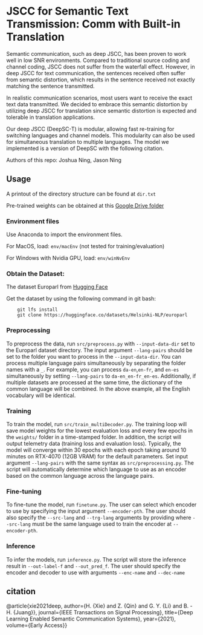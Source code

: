 # JSCC for Semantic Text Transmission: Comm with Built-in Translation

Semantic communication, such as deep JSCC, has been proven to work well in low SNR environments. Compared to traditional source coding and channel coding, JSCC does not suffer from the waterfall effect. However, in deep JSCC for text communication, the sentences received often suffer from semantic distortion, which results in the sentence received not exactly matching the sentence transmitted.

In realistic communication scenarios, most users want to receive the exact text data transmitted. We decided to embrace this semantic distortion by utilizing deep JSCC for translation since semantic distortion is expected and tolerable in translation applications. 

Our deep JSCC (DeepSC-T) is modular, allowing fast re-training for switching languages and channel models. This modularity can also be used for simultaneous translation to multiple languages. The model we implemented is a version of DeepSC with the following citation.

Authors of this repo: Joshua Ning, Jason Ning

## Usage

A printout of the directory structure can be found at `dir.txt`

Pre-trained weights can be obtained at this [Google Drive folder](https://drive.google.com/drive/folders/1VkmZyJaN91ZZwJc2PMEDYqqw8QepcC28?usp=drive_link)

### Environment files
Use Anaconda to import the environment files.

For MacOS, load: `env/macEnv` (not tested for training/evaluation)

For Windows with Nvidia GPU, load: `env/winNvEnv`

### Obtain the Dataset:
The dataset Europarl from [Hugging Face](https://huggingface.co/datasets/Helsinki-NLP/europarl)

Get the dataset by using the following command in git bash:
```
    git lfs install  
    git clone https://huggingface.co/datasets/Helsinki-NLP/europarl  
```

### Preprocessing
To preprocess the data, run `src/preprocess.py` with `--input-data-dir` set to the Europarl dataset directory. The input argument `--lang-pairs` should be set to the folder you want to process in the `--input-data-dir`. You can process multiple language pairs simultaneously by separating the folder names with a `_`. For example, you can process `da-en`,`en-fr`, and `en-es` simultaneously by setting `--lang-pairs` to `da-en_en-fr_en-es`. Additionally, if multiple datasets are processed at the same time, the dictionary of the common language will be combined. In the above example, all the English vocabulary will be identical.

### Training
To train the model, run `src/train_multiDecoder.py`. The training loop will save model weights for the lowest evaluation loss and every few epochs in the `weights/` folder in a time-stamped folder. In addition, the script will output telemetry data (training loss and evaluation loss). Typically, the model will converge within 30 epochs with each epoch taking around 10 minutes on RTX-4070 (12GB VRAM) for the default parameters. Set input argument `--lang-pairs` with the same syntax as `src/preprocessing.py`. The script will automatically determine which language to use as an encoder based on the common language across the language pairs.

### Fine-tuning
To fine-tune the model, run `finetune.py`. The user can select which encoder to use by specifying the input argument `--encoder-pth`. The user should also specify the `--src-lang` and `--trg-lang` arguments by providing where `--src-lang` must be the same language used to train the encoder at `--encoder-pth`.

### Inference
To infer the models, run `inference.py`. The script will store the inference result in `--out-label-f` and `--out_pred_f`. The user should specify the encoder and decoder to use with arguments `--enc-name` and `--dec-name`


## citation
@article{xie2021deep,
  author={H. {Xie} and Z. {Qin} and G. Y. {Li} and B. -H. {Juang}},
  journal={IEEE Transactions on Signal Processing}, 
  title={Deep Learning Enabled Semantic Communication Systems}, 
  year={2021},
  volume={Early Access}}
